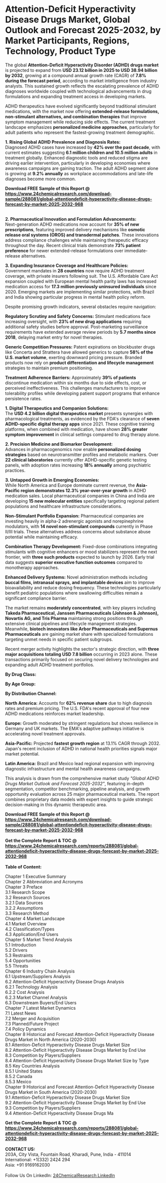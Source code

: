 <h1>Attention-Deficit Hyperactivity Disease Drugs Market, Global Outlook and Forecast 2025-2032, by Market Participants, Regions, Technology, Product Type</h1><p>The global <strong>Attention-Deficit Hyperactivity Disorder (ADHD) drugs market</strong> is projected to expand from <strong>USD 23.12 billion in 2025 to USD 38.94 billion by 2032</strong>, growing at a compound annual growth rate (CAGR) of <strong>7.8% during the forecast period</strong>, according to market intelligence from industry analysts. This sustained growth reflects the escalating prevalence of ADHD diagnoses worldwide coupled with technological advancements in drug formulations and expanding treatment access in developing markets.</p><p>ADHD therapeutics have evolved significantly beyond traditional stimulant medications, with the market now offering <strong>extended-release formulations, non-stimulant alternatives, and combination therapies</strong> that improve symptom management while reducing side effects. The current treatment landscape emphasizes <strong>personalized medicine approaches</strong>, particularly for adult patients who represent the fastest-growing treatment demographic.</p><p><strong>1. Rising Global ADHD Prevalence and Diagnosis Rates:</strong><br>
Diagnosed ADHD cases have increased by <strong>42% over the past decade</strong>, with current estimates suggesting <strong>6.1 million children and 10.5 million adults</strong> in treatment globally. Enhanced diagnostic tools and reduced stigma are driving earlier intervention, particularly in developing economies where awareness campaigns are gaining traction. The adult ADHD segment alone is growing at <strong>9.2% annually</strong> as workplace accommodations and late-life diagnoses become more common.</p><div><b>Download FREE Sample of this Report @ 
            <a href="https://www.24chemicalresearch.com/download-sample/288081/global-attentiondeficit-hyperactivity-disease-drugs-forecast-by-market-2025-2032-968">
            https://www.24chemicalresearch.com/download-sample/288081/global-attentiondeficit-hyperactivity-disease-drugs-forecast-by-market-2025-2032-968</a></b></div><br><p><strong>2. Pharmaceutical Innovation and Formulation Advancements:</strong><br>
Next-generation ADHD medications now account for <strong>35% of new prescriptions</strong>, featuring improved delivery mechanisms like <strong>osmotic release oral systems (OROS) and transdermal patches</strong>. These innovations address compliance challenges while maintaining therapeutic efficacy throughout the day. Recent clinical trials demonstrate <strong>73% patient preference</strong> for newer extended-release formulations over immediate-release alternatives.</p><p><strong>3. Expanding Insurance Coverage and Healthcare Policies:</strong><br>
Government mandates in <strong>28 countries</strong> now require ADHD treatment coverage, with private insurers following suit. The U.S. Affordable Care Act expansion coupled with European mental health parity laws has increased medication access for <strong>17.3 million previously uninsured individuals</strong> since 2020. Emerging markets are implementing similar protections, with Brazil and India showing particular progress in mental health policy reform.</p><p>Despite promising growth indicators, several obstacles require navigation:</p><p><strong>Regulatory Scrutiny and Safety Concerns:</strong> Stimulant medications face increasing oversight, with <strong>23% of new drug applications</strong> requiring additional safety studies before approval. Post-marketing surveillance requirements have extended average review periods by <strong>5.7 months since 2018</strong>, delaying market entry for novel therapies.</p><p><strong>Generic Competition Pressures:</strong> Patent expirations on blockbuster drugs like Concerta and Strattera have allowed generics to capture <strong>58% of the U.S. market volume</strong>, exerting downward pricing pressure. Branded products now rely on <strong>product differentiation and lifecycle management</strong> strategies to maintain premium positioning.</p><p><strong>Treatment Adherence Barriers:</strong> Approximately <strong>39% of patients</strong> discontinue medication within six months due to side effects, cost, or perceived ineffectiveness. This challenges manufacturers to improve tolerability profiles while developing patient support programs that enhance persistence rates.</p><p><strong>1. Digital Therapeutics and Companion Solutions:</strong><br>
The <strong>USD 4.2 billion digital therapeutics market</strong> presents synergies with pharmacological treatments, as evidenced by the FDA's clearance of <strong>seven ADHD-specific digital therapy apps</strong> since 2021. These cognitive training platforms, when combined with medication, have shown <strong>28% greater symptom improvement</strong> in clinical settings compared to drug therapy alone.</p><p><strong>2. Precision Medicine and Biomarker Development:</strong><br>
Advances in pharmacogenomics now enable <strong>personalized dosing strategies</strong> based on neurotransmitter profiles and metabolic markers. Over <strong>22 clinical laboratories</strong> currently offer ADHD-specific genetic testing panels, with adoption rates increasing <strong>18% annually</strong> among psychiatric practices.</p><p><strong>3. Untapped Growth in Emerging Economies:</strong><br>
While North America and Europe dominate current revenue, the <strong>Asia-Pacific region demonstrates 12.3% year-over-year growth</strong> in ADHD medication sales. Local pharmaceutical companies in China and India are developing <strong>15 new molecular entities</strong> specifically targeting regional patient populations and healthcare infrastructure considerations.</p><p><strong>Non-Stimulant Portfolio Expansion:</strong> Pharmaceutical companies are investing heavily in alpha-2 adrenergic agonists and norepinephrine modulators, with <strong>14 novel non-stimulant compounds</strong> currently in Phase II/III trials. These alternatives address concerns about substance abuse potential while maintaining efficacy.</p><p><strong>Combination Therapy Development:</strong> Fixed-dose combinations integrating stimulants with cognitive enhancers or mood stabilizers represent the next frontier, with <strong>three such products</strong> expected to launch by 2026. Early trial data suggests <strong>superior executive function outcomes</strong> compared to monotherapy approaches.</p><p><strong>Enhanced Delivery Systems:</strong> Novel administration methods including <strong>buccal films, intranasal sprays, and implantable devices</strong> aim to improve bioavailability and reduce dosing frequency. These technologies particularly benefit pediatric populations where swallowing difficulties remain a significant compliance barrier.</p><p>The market remains <strong>moderately concentrated</strong>, with key players including <strong>Takeda Pharmaceutical, Janssen Pharmaceuticals (Johnson &amp; Johnson), Novartis AG, and Tris Pharma</strong> maintaining strong positions through extensive clinical pipelines and lifecycle management strategies. Meanwhile, <strong>biotech innovators like Arbor Pharmaceuticals and Supernus Pharmaceuticals</strong> are gaining market share with specialized formulations targeting unmet needs in specific patient subgroups.</p><p>Recent merger activity highlights the sector's strategic direction, with <strong>three major acquisitions totaling USD 7.8 billion</strong> occurring in 2023 alone. These transactions primarily focused on securing novel delivery technologies and expanding adult ADHD treatment portfolios.</p><p><strong>By Drug Class:</strong></p><p><strong>By Age Group:</strong></p><p><strong>By Distribution Channel:</strong></p><p><strong>North America:</strong> Accounts for <strong>62% revenue share</strong> due to high diagnosis rates and premium pricing. The U.S. FDA's recent approval of four new ADHD medications reinforces market leadership.</p><p><strong>Europe:</strong> Growth moderated by stringent regulations but shows resilience in Germany and UK markets. The EMA's adaptive pathways initiative is accelerating novel treatment approvals.</p><p><strong>Asia-Pacific:</strong> Projected <strong>fastest growth region</strong> at 13.1% CAGR through 2032. Japan's recent inclusion of ADHD in national health priorities signals major market potential.</p><p><strong>Latin America:</strong> Brazil and Mexico lead regional expansion with improving diagnostic infrastructure and mental health awareness campaigns.</p><p>This analysis is drawn from the comprehensive market study <em>"Global ADHD Drugs Market Outlook and Forecast 2025-2032"</em>, featuring in-depth segmentation, competitor benchmarking, pipeline analysis, and growth opportunity evaluation across 25 major pharmaceutical markets. The report combines proprietary data models with expert insights to guide strategic decision-making in this dynamic therapeutic area.</p><div><b>Download FREE Sample of this Report @ 
            <a href="https://www.24chemicalresearch.com/download-sample/288081/global-attentiondeficit-hyperactivity-disease-drugs-forecast-by-market-2025-2032-968">
            https://www.24chemicalresearch.com/download-sample/288081/global-attentiondeficit-hyperactivity-disease-drugs-forecast-by-market-2025-2032-968</a></b></div><br><div><b>Get the Complete Report & TOC @ 
            <a href="https://www.24chemicalresearch.com/reports/288081/global-attentiondeficit-hyperactivity-disease-drugs-forecast-by-market-2025-2032-968">
            https://www.24chemicalresearch.com/reports/288081/global-attentiondeficit-hyperactivity-disease-drugs-forecast-by-market-2025-2032-968</a></b></div><br>
            <b>Table of Content:</b><p>Chapter 1 Executive Summary<br />
Chapter 2 Abbreviation and Acronyms<br />
Chapter 3 Preface<br />
3.1 Research Scope<br />
3.2 Research Sources<br />
3.2.1 Data Sources<br />
3.2.2 Assumptions<br />
3.3 Research Method<br />
Chapter 4 Market Landscape<br />
4.1 Market Overview<br />
4.2 Classification/Types<br />
4.3 Application/End Users<br />
Chapter 5 Market Trend Analysis<br />
5.1 Introduction<br />
5.2 Drivers<br />
5.3 Restraints<br />
5.4 Opportunities<br />
5.5 Threats<br />
Chapter 6 Industry Chain Analysis<br />
6.1 Upstream/Suppliers Analysis<br />
6.2 Attention-Deficit Hyperactivity Disease Drugs Analysis<br />
6.2.1 Technology Analysis<br />
6.2.2 Cost Analysis<br />
6.2.3 Market Channel Analysis<br />
6.3 Downstream Buyers/End Users<br />
Chapter 7 Latest Market Dynamics<br />
7.1 Latest News<br />
7.2 Merger and Acquisition<br />
7.3 Planned/Future Project<br />
7.4 Policy Dynamics<br />
Chapter 8 Historical and Forecast Attention-Deficit Hyperactivity Disease Drugs Market in North America (2020-2030)<br />
8.1 Attention-Deficit Hyperactivity Disease Drugs Market Size<br />
8.2 Attention-Deficit Hyperactivity Disease Drugs Market by End Use<br />
8.3 Competition by Players/Suppliers<br />
8.4 Attention-Deficit Hyperactivity Disease Drugs Market Size by Type<br />
8.5 Key Countries Analysis<br />
8.5.1 United States<br />
8.5.2 Canada<br />
8.5.3 Mexico<br />
Chapter 9 Historical and Forecast Attention-Deficit Hyperactivity Disease Drugs Market in South America (2020-2030)<br />
9.1 Attention-Deficit Hyperactivity Disease Drugs Market Size<br />
9.2 Attention-Deficit Hyperactivity Disease Drugs Market by End Use<br />
9.3 Competition by Players/Suppliers<br />
9.4 Attention-Deficit Hyperactivity Disease Drugs Ma</p><div><b>Get the Complete Report & TOC @ 
            <a href="https://www.24chemicalresearch.com/reports/288081/global-attentiondeficit-hyperactivity-disease-drugs-forecast-by-market-2025-2032-968">
            https://www.24chemicalresearch.com/reports/288081/global-attentiondeficit-hyperactivity-disease-drugs-forecast-by-market-2025-2032-968</a></b></div><br><b>CONTACT US:</b><br>
            203A, City Vista, Fountain Road, Kharadi, Pune, India - 411014<br>
            International: +1(332) 2424 294<br>
            Asia: +91 9169162030 <br><br>
            Follow Us On LinkedIn: <a href="https://www.linkedin.com/company/24chemicalresearch/">24ChemicalResearch LinkedIn</a>